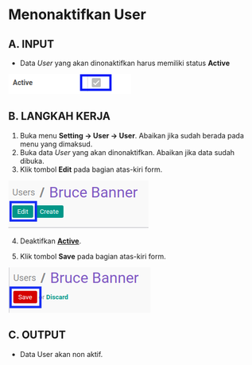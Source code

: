 # Menonaktifkan User

## A. INPUT

* Data *User* yang akan dinonaktifkan harus memiliki status **Active**

![](../img/user/status-input-user-active.png)

## B. LANGKAH KERJA

1. Buka menu **Setting -> User -> User**. Abaikan jika sudah berada pada menu yang dimaksud.
2. Buka data *User* yang akan dinonaktifkan. Abaikan jika data sudah dibuka.
3. Klik tombol **Edit** pada bagian atas-kiri form.

![](../img/user/tombol-edit.png)

4. Deaktifkan **[Active](./penjelasan.md#field-active)**.

5. Klik tombol **Save** pada bagian atas-kiri form.

![](../img/user/tombol-save-modifikasi.png)

## C. OUTPUT

* Data User akan non aktif.
